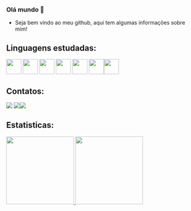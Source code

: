 ### Olá mundo 👋
- Seja bem vindo ao meu github, aqui tem algumas informações sobre mim!
## Linguagens estudadas: 

 <img loading="lazy" src="https://cdn.jsdelivr.net/gh/devicons/devicon/icons/git/git-original.svg" width="40" height="40"/> <img src="https://cdn.jsdelivr.net/gh/devicons/devicon@latest/icons/canva/canva-original.svg" widht="40" height="40" /> <img src="https://cdn.jsdelivr.net/gh/devicons/devicon@latest/icons/css3/css3-original.svg" widht="40" height="40" /> <img src="https://cdn.jsdelivr.net/gh/devicons/devicon@latest/icons/github/github-original.svg" widht="40" height="40" /> <img src="https://cdn.jsdelivr.net/gh/devicons/devicon@latest/icons/html5/html5-original.svg" widht="40" height="40" /> <img src="https://cdn.jsdelivr.net/gh/devicons/devicon@latest/icons/javascript/javascript-plain.svg" widht="40" height="40"  /><img src="https://cdn.jsdelivr.net/gh/devicons/devicon@latest/icons/azuresqldatabase/azuresqldatabase-original.svg" widht="40" height="40" />
          

 ## Contatos:
<div>
  <a href="https://instagram.com/mariabalbiss" target="_blank"><img loading="lazy" src="https://img.shields.io/badge/-Instagram-%23E4405F?style=for-the-badge&logo=instagram&logoColor=white" target="_blank"></a> <a href="https://www.linkedin.com/in/mariabalbiscardoso/" target="_blank"><a href = "mailto: mariabalbiscardoso@gmail.com"><img loading="lazy" src="https://img.shields.io/badge/Gmail-D14836?style=for-the-badge&logo=gmail&logoColor=white" target="_blank"></a><a href="https://www.linkedin.com/in/seu-usuário-linkedln-aqui" target="_blank"><img loading="lazy" src="https://img.shields.io/badge/-LinkedIn-%230077B5?style=for-the-badge&logo=linkedin&logoColor=white" target="_blank"></a>       
</div>

## Estatisticas:

<div>
<a href="https://github.com/mariabalbis/"> 
<img loading="lazy" height="180em" src="https://github-readme-stats.vercel.app/api/top-langs/?username=mariabalbis&layout=compact&langs_count=7&theme=dracula"/>
<img loading="lazy" height="180em" src="https://github-readme-stats.vercel.app/api?username=mariabalbis&show_icons=true&theme=dracula&include_all_commits=true&count_private=true"/>
</div> 


          
          
          
          
          
          
          
